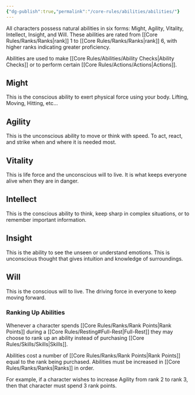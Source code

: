 ```yaml
---
{"dg-publish":true,"permalink":"/core-rules/abilities/abilities/"}
---
```


All characters possess natural abilities in six forms: Might, Agility, Vitality, Intellect, Insight, and Will. These abilities are rated from [[Core Rules/Ranks/Ranks\|rank]] 1 to [[Core Rules/Ranks/Ranks\|rank]] 6, with higher ranks indicating greater proficiency.

Abilities are used to make [[Core Rules/Abilities/Ability Checks\|Ability Checks]] or to perform certain [[Core Rules/Actions/Actions\|Actions]].

## Might
This is the conscious ability to exert physical force using your body. Lifting, Moving, Hitting, etc... 
## Agility
This is the unconscious ability to move or think with speed. To act, react, and strike when and where it is needed most.
## Vitality
This is life force and the unconscious will to live. It is what keeps everyone alive when they are in danger.
## Intellect
This is the conscious ability to think, keep sharp in complex situations, or to remember important information.
## Insight
This is the ability to see the unseen or understand emotions. This is unconscious thought that gives intuition and knowledge of surroundings.
## Will
This is the conscious will to live. The driving force in everyone to keep moving forward.

### Ranking Up Abilities
Whenever a character spends [[Core Rules/Ranks/Rank Points\|Rank Points]] during a [[Core Rules/Resting#Full-Rest\|Full-Rest]] they may choose to rank up an ability instead of purchasing [[Core Rules/Skills/Skills\|Skills]].

Abilities cost a number of [[Core Rules/Ranks/Rank Points\|Rank Points]] equal to the rank being purchased. Abilities must be increased in [[Core Rules/Ranks/Ranks\|Ranks]] in order.

For example, if a character wishes to increase Agility from rank 2 to rank 3, then that character must spend 3 rank points.